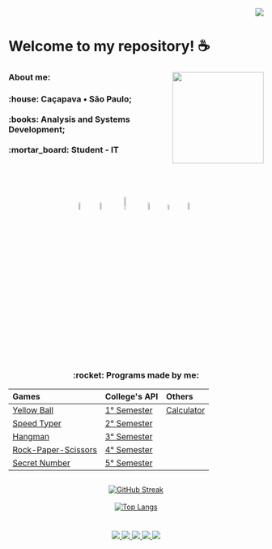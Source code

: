  <div align="right"> 
    
  ![](https://komarev.com/ghpvc/?username=Madu-Braga&color=blueviolet) 

</div>  

# **Welcome to my repository!** :coffee:
  <div style="display: inline_block">
    <img align="right" src="https://cdn.discordapp.com/attachments/901303352883822635/1078030454109777930/fb5cbc00-0a67-11eb-9c37-3f829f3f7382.png" height="180">
  <div>
     
 <h3 align="left">About me:  </h3>
   <p align="left"><h3> :house: Caçapava • São Paulo;<br><br>
                       :books: Analysis and Systems Development; <br><br>
                       :mortar_board: Student - IT <br>
  </p> 
  <br>
  
   ##
   
<div align="center">   <br>
  <img src="https://cdn.discordapp.com/attachments/901303352883822635/1003664285047726190/unknown.png" width=6%>&nbsp;&nbsp;
  <img src="https://cdn.discordapp.com/attachments/901303352883822635/1003665715489931274/unknown.png" width=6%>&nbsp;&nbsp;
  <img src="https://cdn.discordapp.com/attachments/901303352883822635/1003665109652095026/unknown.png" width=8%>&nbsp;&nbsp;
  <img src="https://cdn.discordapp.com/attachments/901303352883822635/1003665895677235230/unknown.png" width=6%>&nbsp;&nbsp;
  <!--<img src="https://cdn.discordapp.com/attachments/901303352883822635/1046775566432481370/unknown.png" width=5.3%>&nbsp;&nbsp;-->
  <!--<img src="https://cdn.discordapp.com/attachments/901303352883822635/1046774495572140073/unknown.png" width=6%>&nbsp;&nbsp;-->
  <img src="https://cdn.discordapp.com/attachments/901303352883822635/1003666496733585418/unknown.png" width=5%>&nbsp;&nbsp;
  <img src="https://cdn.discordapp.com/attachments/901303352883822635/1003669155263823982/unknown.png" width=6%>&nbsp;&nbsp;
  <!--<img src="https://cdn.discordapp.com/attachments/826526043917647912/1079100296262856797/Figma-logo.png" width=4%>&nbsp;&nbsp;-->
</div>   

  ##

 
 <h3 align="center"> 	:rocket: Programs made by me: </h2>
  
<div align="center">
  
|   Games   |   College's API  |    Others    |
| :---         | :---         | :---      |
| [Yellow Ball](https://github.com/madu-braga/Yellow-Ball)  | [1° Semester](https://github.com/DeskwarePI/API-VoMariaFelix)    | [Calculator](https://github.com/madu-braga/Calculadora ) |
| [Speed Typer](https://github.com/madu-braga/Speed-Typer/blob/main/README.md)  | [2° Semester](https://github.com/Inodevs)   |      |    
| [Hangman](https://github.com/madu-braga/Forca)     |  [3° Semester](https://github.com/NewInoDevs/NewInoDevs)   |        |
| [Rock-Paper-Scissors](https://github.com/madu-braga/Jokenpo)  | [4° Semester](https://github.com/Inodevs-4/2RP)  |      |    
| [Secret Number](https://github.com/madu-braga/Adivinhe)  | [5° Semester](https://github.com/inodevs-5/Reportify_Doc)     |      |    
 
</div>
  
  ## 
  
 <div align="center"> 
    
[![GitHub Streak](https://streak-stats.demolab.com?user=madu-braga&theme=dark&locale=en_BR)](https://git.io/streak-stats) <br><br>
[![Top Langs](https://github-readme-stats.vercel.app/api/top-langs/?username=madu-braga&layout=compact&theme=dark&hide_progress=true)](https://github.com/Madu-Braga/github-readme-stats)
<!--![Top Lang](https://github-readme-stats.vercel.app/api?username=madu-braga&show_icons=true&theme=radical)-->

 </div>
  
  #
  
 <div align="center"> 
   
  <a href = "https://mail.google.com/mail/u/0/?tab=rm&ogbl#inbox?compose=CllgCJqXPtFPLMWKPfFmlXVxmJSvbkPpTzxXgpPqfGxLGrgBnsLPcdHCZtVlLnZsbvXllKsMqJV">
    <img src="https://img.shields.io/badge/-Gmail-%23EA4335?style=for-the-badge&logo=gmail&logoColor=white" target="_blank">
  </a>
  <a href="https://trailblazer.me/id/duda-braga" target="_blank">
    <img src="https://img.shields.io/badge/Salesforce-00A1E0?style=for-the-badge&logo=Salesforce&logoColor=white" target="_blank"> 
  </a>
  <a href="https://www.linkedin.com/in/maria-eduarda-macedo-braga-4663bb208/" target="_blank">
    <img src="https://img.shields.io/badge/-LinkedIn-%230077B5?style=for-the-badge&logo=linkedin&logoColor=white" target="_blank"> 
  </a>
 <a href="https://www.duolingo.com/profile/duda.mb_" target="_blank">
    <img src="https://img.shields.io/badge/Duolingo-58CC02?style=for-the-badge&logo=Duolingo&logoColor=white" target="_blank"> 
  </a> 
  <a href="https://www.instagram.com/duda.mb_/?hl=pt-br" target="_blank">
    <img src="https://img.shields.io/badge/-Instagram-%23E4405F?style=for-the-badge&logo=instagram&logoColor=white" target="_blank"> 
   </a> 
</div>
  

